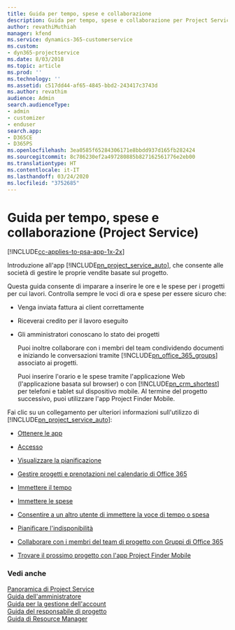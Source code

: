 ```yaml
---
title: Guida per tempo, spese e collaborazione
description: Guida per tempo, spese e collaborazione per Project Service
author: revathiMuthiah
manager: kfend
ms.service: dynamics-365-customerservice
ms.custom:
- dyn365-projectservice
ms.date: 8/03/2018
ms.topic: article
ms.prod: ''
ms.technology: ''
ms.assetid: c517dd44-af65-4845-bbd2-243417c3743d
ms.author: revathim
audience: Admin
search.audienceType:
- admin
- customizer
- enduser
search.app:
- D365CE
- D365PS
ms.openlocfilehash: 3ea0585f65284306171e8bbdd937d165fb282424
ms.sourcegitcommit: 8c786230ef2a497280885b827162561776e2eb00
ms.translationtype: HT
ms.contentlocale: it-IT
ms.lasthandoff: 03/24/2020
ms.locfileid: "3752685"
---
```

# <a name="time-expense-and-collaboration-guide-project-service"></a>Guida per tempo, spese e collaborazione (Project Service)

[!INCLUDE[cc-applies-to-psa-app-1x-2x](../includes/cc-applies-to-psa-app-1x-2x.md)]

Introduzione all'app [!INCLUDE[pn_project_service_auto](../includes/pn-project-service-auto.md)], che consente alle società di gestire le proprie vendite basate sul progetto. 
  
 Questa guida consente di imparare a inserire le ore e le spese per i progetti per cui lavori. Controlla sempre le voci di ora e spese per essere sicuro che:  
  
- Venga inviata fattura ai client correttamente  
  
- Riceverai credito per il lavoro eseguito  
  
- Gli amministratori conoscano lo stato dei progetti  
  
  Puoi inoltre collaborare con i membri del team condividendo documenti e iniziando le conversazioni tramite [!INCLUDE[pn_office_365_groups](../includes/pn-office-365-groups.md)] associato ai progetti.  
  
  Puoi inserire l'orario e le spese tramite l'applicazione Web (l'applicazione basata sul browser) o con [!INCLUDE[pn_crm_shortest](../includes/pn-crm-shortest.md)] per telefoni e tablet sul dispositivo mobile. Al termine del progetto successivo, puoi utilizzare l'app Project Finder Mobile.  
  
Fai clic su un collegamento per ulteriori informazioni sull'utilizzo di [!INCLUDE[pn_project_service_auto](../includes/pn-project-service-auto.md)]:  
  
-   [Ottenere le app](../project-service/get-apps.md)  
  
-   [Accesso](../project-service/sign-in.md)  
  
-   [Visualizzare la pianificazione](../project-service/view-schedule.md)  
  
-   [Gestire progetti e prenotazioni nel calendario di Office 365](../project-service/manage-project-bookings-office-365-calendar.md)  
  
-   [Immettere il tempo](../project-service/enter-time.md)  
  
-   [Immettere le spese](../project-service/enter-expenses.md)  
  
-   [Consentire a un altro utente di immettere la voce di tempo o spesa](../project-service/allow-someone-else-enter-time-entry-expense.md)  
  
-   [Pianificare l'indisponibilità ](../project-service/schedule-time-off.md)  
  
-   [Collaborare con i membri del team di progetto con Gruppi di Office 365](../project-service/collaborate-project-team-members-office-365-groups.md)  
  
-   [Trovare il prossimo progetto con l'app Project Finder Mobile](../project-service/find-next-project-finder-mobile-app.md)  
  
### <a name="see-also"></a>Vedi anche  
 [Panoramica di Project Service](../project-service/overview.md)   
 [Guida dell'amministratore](../project-service/admin-guide.md)   
 [Guida per la gestione dell'account](../project-service/account-manager-guide.md)   
 [Guida del responsabile di progetto](../project-service/project-manager-guide.md)   
 [Guida di Resource Manager](../project-service/resource-manager-guide.md)   
